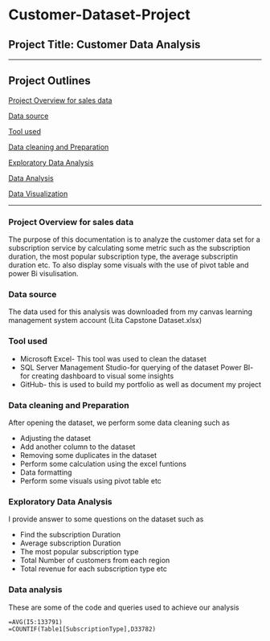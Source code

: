 # Customer-Dataset-Project

## Project Title: Customer Data Analysis 
---
## Project Outlines

[Project Overview for sales data](#project-overview-for-sale-data)

[Data source](#data-source)

[Tool used](#tool-used)

[Data cleaning and Preparation](#data-cleaning-and-preparation)

[Exploratory Data Analysis](#exploratory-data-analysis)

[Data Analysis](#data-analysis)

[Data Visualization](#data-visualization)

---
### Project Overview for sales data
The purpose of this documentation is to analyze the customer data set for a subscription service by calculating some metric such as the subscription duration, the most popular subscription type, the average subscriptin duration etc. To also display some visuals with the use of pivot table and power Bi visulisation.

### Data source
The data used for this analysis was downloaded from my canvas learning management system account (Lita Capstone Dataset.xlsx)

### Tool used  
- Microsoft Excel- This tool was used to clean the dataset 
- SQL Server Management Studio-for querying of the dataset 
  Power BI- for creating dashboard to visual some insights
- GitHub- this is used to build my portfolio as well as document my project

### Data cleaning and Preparation
After opening the dataset, we perform some data cleaning such as
- Adjusting the dataset
- Add another column to the dataset
- Removing some duplicates in the dataset
- Perform some calculation using the excel funtions
- Data formatting
- Perform some visuals using pivot table etc

### Exploratory Data Analysis 
I provide answer to some questions on the dataset such as 
- Find the subscription Duration
- Average subscription Duration
- The most popular subscription type
- Total Number of customers from each region
- Total revenue for each subscription type etc

### Data analysis
These are some of the code and queries used to achieve our analysis
```Excel
=AVG(I5:133791)
=COUNTIF(Table1[SubscriptionType],D33782)
```

```SQL

```
